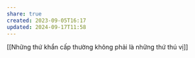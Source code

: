```yaml
---
share: true
created: 2023-09-05T16:17
updated: 2024-09-17T11:58
---
```

[[Những thứ khẩn cấp thường không phải là những thứ thú vị]]